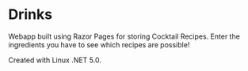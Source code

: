 # Drinks
Webapp built using Razor Pages for storing Cocktail Recipes.
Enter the ingredients you have to see which recipes are possible!

Created with Linux .NET 5.0.

